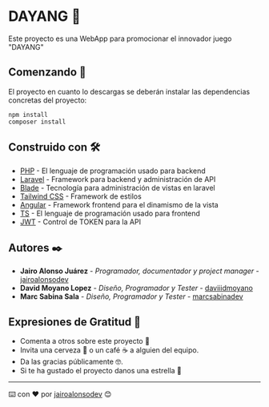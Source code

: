 # DAYANG 🐐

Este proyecto es una WebApp para promocionar el innovador juego "DAYANG"

## Comenzando 🚀

El proyecto en cuanto lo descargas se deberán instalar las dependencias concretas del proyecto:

```
npm install
composer install
```

## Construido con 🛠️

* [PHP](https://www.php.net/) - El lenguaje de programación usado para backend
* [Laravel](https://laravel.com/) - Framework para backend y administración de API
* [Blade](https://laravel.com/docs/9.x/blade) - Tecnología para administración de vistas en laravel
* [Tailwind CSS](https://tailwindcss.com/) - Framework de estilos
* [Angular](https://angular.io/) - Framework frontend para el dinamismo de la vista
* [TS](https://www.typescriptlang.org/) - El lenguaje de programación usado para frontend
* [JWT](https://jwt.io/) - Control de TOKEN para la API

## Autores ✒️

* **Jairo Alonso Juárez** - *Programador, documentador y project manager* - [jairoalonsodev](https://github.com/jairoalonsodev)
* **David Moyano Lopez** - *Diseño, Programador y Tester* - [daviiidmoyano](https://github.com/daviiidmoyano)
* **Marc Sabina Sala** - *Diseño, Programador y Tester* - [marcsabinadev](https://github.com/marcsabinadev)

## Expresiones de Gratitud 🎁

* Comenta a otros sobre este proyecto 📢
* Invita una cerveza 🍺 o un café ☕ a alguien del equipo. 
* Da las gracias públicamente 🤓.
* Si te ha gustado el proyecto danos una estrella 🌟



---
⌨️ con ❤️ por [jairoalonsodev](https://github.com/jairoalonsodev) 😊
